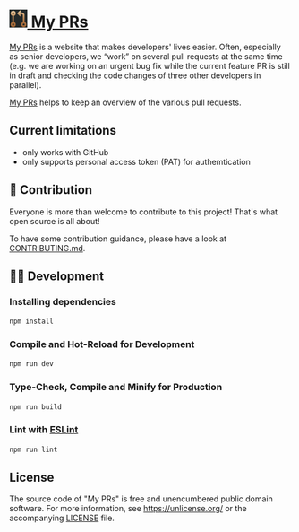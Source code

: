 # [<img title="My PRs Logo" src="https://raw.githubusercontent.com/FR-Webservices/my-prs/refs/heads/main/dev_assets/Logo.svg" height="32" /> My PRs](https://my-prs.com)

[My PRs](https://my-prs.com) is a website that makes developers' lives easier. Often, especially as senior developers, we “work” on several pull requests at the same time (e.g. we are working on an urgent bug fix while the current feature PR is still in draft and checking the code changes of three other developers in parallel).

[My PRs](https://my-prs.com) helps to keep an overview of the various pull requests.

## Current limitations

- only works with GitHub
- only supports personal access token (PAT) for authemtication

## 🤝 Contribution

Everyone is more than welcome to contribute to this project! That's what open source is all about!

To have some contribution guidance, please have a look at [CONTRIBUTING.md](./CONTRIBUTING.md).

## 🧑‍💻 Development

### Installing dependencies

```sh
npm install
```

### Compile and Hot-Reload for Development

```sh
npm run dev
```

### Type-Check, Compile and Minify for Production

```sh
npm run build
```

### Lint with [ESLint](https://eslint.org/)

```sh
npm run lint
```

##  License

The source code of "My PRs" is free and unencumbered public domain software. For more information, see <https://unlicense.org/> or the accompanying [LICENSE](./LICENSE) file.
